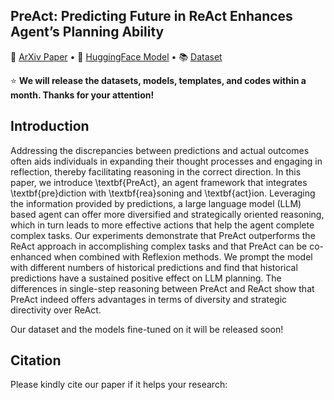 
## PreAct: Predicting Future in ReAct Enhances Agent’s Planning Ability</h2>

<p>
📃 <a href="">ArXiv Paper</a>
  •
🤗 <a href="">HuggingFace Model</a> 
  •
📚 <a href="">Dataset</a>
</p>


⭐ **We will release the datasets, models, templates, and codes within a month. Thanks for your attention!**

## Introduction
Addressing the discrepancies between predictions and actual outcomes often aids individuals in expanding their thought processes and engaging in reflection, thereby facilitating reasoning in the correct direction.
In this paper, we introduce \textbf{PreAct}, an agent framework that integrates \textbf{pre}diction with \textbf{rea}soning and \textbf{act}ion. Leveraging the information provided by predictions, a large language model (LLM) based agent can offer more diversified and strategically oriented reasoning, which in turn leads to more effective actions that help the agent complete complex tasks. Our experiments demonstrate that PreAct outperforms the ReAct approach in accomplishing complex tasks and that PreAct can be co-enhanced when combined with Reflexion methods. We prompt the model with different numbers of historical predictions and find that historical predictions have a sustained positive effect on LLM planning. 
The differences in single-step reasoning between PreAct and ReAct show that PreAct indeed offers advantages in terms of diversity and strategic directivity over ReAct.

Our dataset and the models fine-tuned on it will be released soon!

## Citation
Please kindly cite our paper if it helps your research:

